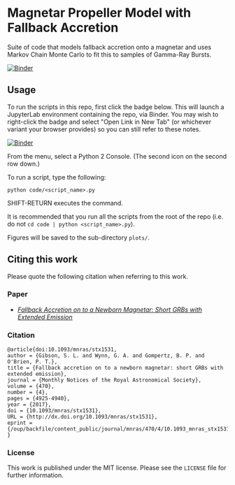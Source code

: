 # Magnetar Propeller Model with Fallback Accretion

Suite of code that models fallback accretion onto a magnetar and uses Markov Chain Monte Carlo to fit this to samples of Gamma-Ray Bursts.

[![Binder](https://mybinder.org/badge_logo.svg)](https://mybinder.org/v2/gh/sgibson91/magprop/master/?urlpath=lab)

## Usage

To run the scripts in this repo, first click the badge below.
This will launch a JupyterLab environment containing the repo, via Binder.
You may wish to right-click the badge and select "Open Link in New Tab" (or whichever variant your browser provides) so you can still refer to these notes.

[![Binder](https://mybinder.org/badge_logo.svg)](https://mybinder.org/v2/gh/sgibson91/magprop/fig2-script/?urlpath=lab)

From the menu, select a Python 2 Console.
(The second icon on the second row down.)

To run a script, type the following:
```
python code/<script_name>.py
```
SHIFT-RETURN executes the command.

It is recommended that you run all the scripts from the root of the repo (i.e. do not `cd code | python <script_name>.py`).

Figures will be saved to the sub-directory `plots/`.

## Citing this work

Please quote the following citation when referring to this work.

### Paper

* [*Fallback Accretion on to a Newborn Magnetar: Short GRBs with Extended Emission*](https://arxiv.org/abs/1706.04802)

### Citation

```
@article{doi:10.1093/mnras/stx1531,
author = {Gibson, S. L. and Wynn, G. A. and Gompertz, B. P. and O'Brien, P. T.},
title = {Fallback accretion on to a newborn magnetar: short GRBs with extended emission},
journal = {Monthly Notices of the Royal Astronomical Society},
volume = {470},
number = {4},
pages = {4925-4940},
year = {2017},
doi = {10.1093/mnras/stx1531},
URL = {http://dx.doi.org/10.1093/mnras/stx1531},
eprint = {/oup/backfile/content_public/journal/mnras/470/4/10.1093_mnras_stx1531/1/stx1531.pdf}
}
```

### License

This work is published under the MIT license.
Please see the `LICENSE` file for further information.

